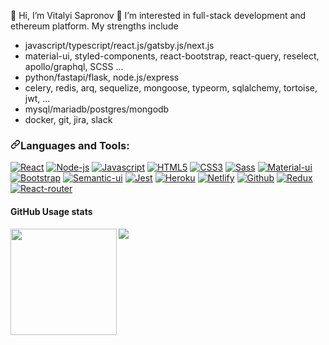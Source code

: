 👋 Hi, I’m Vitalyi Sapronov
👀 I’m interested in full-stack development and ethereum platform.
My strengths include
- javascript/typescript/react.js/gatsby.js/next.js
- material-ui, styled-components, react-bootstrap, react-query, reselect, apollo/graphql, SCSS ...
- python/fastapi/flask, node.js/express
- celery, redis, arq, sequelize, mongoose, typeorm, sqlalchemy, tortoise, jwt, ...
- mysql/mariadb/postgres/mongodb
- docker, git, jira, slack

<h3><a id="user-content-things-i-code-with" class="anchor" aria-hidden="true" href="#things-i-code-with"><svg class="octicon octicon-link" viewBox="0 0 16 16" version="1.1" width="16" height="16" aria-hidden="true"><path fill-rule="evenodd" d="M7.775 3.275a.75.75 0 001.06 1.06l1.25-1.25a2 2 0 112.83 2.83l-2.5 2.5a2 2 0 01-2.83 0 .75.75 0 00-1.06 1.06 3.5 3.5 0 004.95 0l2.5-2.5a3.5 3.5 0 00-4.95-4.95l-1.25 1.25zm-4.69 9.64a2 2 0 010-2.83l2.5-2.5a2 2 0 012.83 0 .75.75 0 001.06-1.06 3.5 3.5 0 00-4.95 0l-2.5 2.5a3.5 3.5 0 004.95 4.95l1.25-1.25a.75.75 0 00-1.06-1.06l-1.25 1.25a2 2 0 01-2.83 0z"></path></svg></a>Languages and Tools:</h3>

<p>
  <a
    target="_blank"
    rel="noopener noreferrer"
    href="https://camo.githubusercontent.com/e10320df09d2d95e5a1cc8f0ce1b52538db9d62eff2725f3a594995babae60c7/68747470733a2f2f696d672e736869656c64732e696f2f62616467652f52656163742d3230323332413f7374796c653d666c6174266c6f676f3d7265616374266c6f676f436f6c6f723d363144414642"
    ><img
      src="https://camo.githubusercontent.com/e10320df09d2d95e5a1cc8f0ce1b52538db9d62eff2725f3a594995babae60c7/68747470733a2f2f696d672e736869656c64732e696f2f62616467652f52656163742d3230323332413f7374796c653d666c6174266c6f676f3d7265616374266c6f676f436f6c6f723d363144414642"
      alt="React"
      data-canonical-src="https://img.shields.io/badge/React-20232A?style=flat&amp;logo=react&amp;logoColor=61DAFB"
      style="max-width: 100%"
  /></a>
     <a
    target="_blank"
    rel="noopener noreferrer"
    href="https://camo.githubusercontent.com/e94d5356dbffad915213783a815cfefb9fdf394b5e2f442732893fe0a6dccf26/68747470733a2f2f696d672e736869656c64732e696f2f62616467652f4e6f64652e6a732d3433383533443f7374796c653d666c6174266c6f676f3d6e6f64652e6a73266c6f676f436f6c6f723d7768697465"
    ><img
      src="https://camo.githubusercontent.com/e94d5356dbffad915213783a815cfefb9fdf394b5e2f442732893fe0a6dccf26/68747470733a2f2f696d672e736869656c64732e696f2f62616467652f4e6f64652e6a732d3433383533443f7374796c653d666c6174266c6f676f3d6e6f64652e6a73266c6f676f436f6c6f723d7768697465"
      alt="Node-js"
      data-canonical-src="https://img.shields.io/badge/Node.js-43853D?style=flat&amp;logo=node.js&amp;logoColor=white"
      style="max-width: 100%"
  /></a>
  <a
    target="_blank"
    rel="noopener noreferrer"
    href="https://camo.githubusercontent.com/0734b6e3e51fd74ee64632164fe978eeaa0fdc4c3bc8d05b7d47e03c4d8a3203/68747470733a2f2f696d672e736869656c64732e696f2f62616467652f4a6176615363726970742d4637444631453f7374796c653d666c6174266c6f676f3d6a617661736372697074266c6f676f436f6c6f723d626c61636b"
    ><img
      src="https://camo.githubusercontent.com/0734b6e3e51fd74ee64632164fe978eeaa0fdc4c3bc8d05b7d47e03c4d8a3203/68747470733a2f2f696d672e736869656c64732e696f2f62616467652f4a6176615363726970742d4637444631453f7374796c653d666c6174266c6f676f3d6a617661736372697074266c6f676f436f6c6f723d626c61636b"
      alt="Javascript"
      data-canonical-src="https://img.shields.io/badge/JavaScript-F7DF1E?style=flat&amp;logo=javascript&amp;logoColor=black"
      style="max-width: 100%"
  /></a>
  <a
    target="_blank"
    rel="noopener noreferrer"
    href="https://camo.githubusercontent.com/1552d2596cea2d6a701b5df74c7fecfd7e3af38daf3de396c40dee419139a266/68747470733a2f2f696d672e736869656c64732e696f2f62616467652f48544d4c352d4533344632363f7374796c653d666c6174266c6f676f3d68746d6c35266c6f676f436f6c6f723d7768697465"
    ><img
      src="https://camo.githubusercontent.com/1552d2596cea2d6a701b5df74c7fecfd7e3af38daf3de396c40dee419139a266/68747470733a2f2f696d672e736869656c64732e696f2f62616467652f48544d4c352d4533344632363f7374796c653d666c6174266c6f676f3d68746d6c35266c6f676f436f6c6f723d7768697465"
      alt="HTML5"
      data-canonical-src="https://img.shields.io/badge/HTML5-E34F26?style=flat&amp;logo=html5&amp;logoColor=white"
      style="max-width: 100%"
  /></a>
  <a
    target="_blank"
    rel="noopener noreferrer"
    href="https://camo.githubusercontent.com/aa89e8c48bfb66401e4886a979b805fd74e45f50540efe10a90c76c3d96e2488/68747470733a2f2f696d672e736869656c64732e696f2f62616467652f435353332d3135373242363f7374796c653d666c6174266c6f676f3d63737333266c6f676f436f6c6f723d7768697465"
    ><img
      src="https://camo.githubusercontent.com/aa89e8c48bfb66401e4886a979b805fd74e45f50540efe10a90c76c3d96e2488/68747470733a2f2f696d672e736869656c64732e696f2f62616467652f435353332d3135373242363f7374796c653d666c6174266c6f676f3d63737333266c6f676f436f6c6f723d7768697465"
      alt="CSS3"
      data-canonical-src="https://img.shields.io/badge/CSS3-1572B6?style=flat&amp;logo=css3&amp;logoColor=white"
      style="max-width: 100%"
  /></a>
  <a
    target="_blank"
    rel="noopener noreferrer"
    href="https://camo.githubusercontent.com/21104191b4f90ccf7e7b0f3c72e3b63d8150d86173f8c58787b4fc69b0603923/68747470733a2f2f696d672e736869656c64732e696f2f62616467652f536173732d4343363639393f7374796c653d666c6174266c6f676f3d73617373266c6f676f436f6c6f723d7768697465"
    ><img
      src="https://camo.githubusercontent.com/21104191b4f90ccf7e7b0f3c72e3b63d8150d86173f8c58787b4fc69b0603923/68747470733a2f2f696d672e736869656c64732e696f2f62616467652f536173732d4343363639393f7374796c653d666c6174266c6f676f3d73617373266c6f676f436f6c6f723d7768697465"
      alt="Sass"
      data-canonical-src="https://img.shields.io/badge/Sass-CC6699?style=flat&amp;logo=sass&amp;logoColor=white"
      style="max-width: 100%"
  /></a>
  <a
    target="_blank"
    rel="noopener noreferrer"
    href="https://camo.githubusercontent.com/c4f29e0115045c8cdf2394747cfb7de511337fbcba000dee673ca59e83a9d2be/68747470733a2f2f696d672e736869656c64732e696f2f62616467652f4d6174657269616c55492d3030383143423f7374796c653d666c6174266c6f676f3d6d6174657269616c2d7569266c6162656c436f6c6f723d303038314342266c6f676f436f6c6f723d7768697465"
    ><img
      src="https://camo.githubusercontent.com/c4f29e0115045c8cdf2394747cfb7de511337fbcba000dee673ca59e83a9d2be/68747470733a2f2f696d672e736869656c64732e696f2f62616467652f4d6174657269616c55492d3030383143423f7374796c653d666c6174266c6f676f3d6d6174657269616c2d7569266c6162656c436f6c6f723d303038314342266c6f676f436f6c6f723d7768697465"
      alt="Material-ui"
      data-canonical-src="https://img.shields.io/badge/MaterialUI-0081CB?style=flat&amp;logo=material-ui&amp;labelColor=0081CB&amp;logoColor=white"
      style="max-width: 100%"
  /></a>
  <a
    target="_blank"
    rel="noopener noreferrer"
    href="https://camo.githubusercontent.com/6d9a9f155da80c2704ffca47077c963b4f024b36d2040cae5eb2d8e5aa4e0dc7/68747470733a2f2f696d672e736869656c64732e696f2f62616467652f426f6f7473747261702d3536334437433f7374796c653d666c6174266c6f676f3d626f6f747374726170266c6162656c436f6c6f723d353633443743266c6f676f436f6c6f723d7768697465"
    ><img
      src="https://camo.githubusercontent.com/6d9a9f155da80c2704ffca47077c963b4f024b36d2040cae5eb2d8e5aa4e0dc7/68747470733a2f2f696d672e736869656c64732e696f2f62616467652f426f6f7473747261702d3536334437433f7374796c653d666c6174266c6f676f3d626f6f747374726170266c6162656c436f6c6f723d353633443743266c6f676f436f6c6f723d7768697465"
      alt="Bootstrap"
      data-canonical-src="https://img.shields.io/badge/Bootstrap-563D7C?style=flat&amp;logo=bootstrap&amp;labelColor=563D7C&amp;logoColor=white"
      style="max-width: 100%"
  /></a>
  <a
    target="_blank"
    rel="noopener noreferrer"
    href="https://camo.githubusercontent.com/1f167d0e224e16adf1e4548e8620e28b32b9f97b5635ed6e37495e3bc2640e30/68747470733a2f2f696d672e736869656c64732e696f2f62616467652f53656d616e746955492d3030434342433f7374796c653d666c6174"
    ><img
      src="https://camo.githubusercontent.com/1f167d0e224e16adf1e4548e8620e28b32b9f97b5635ed6e37495e3bc2640e30/68747470733a2f2f696d672e736869656c64732e696f2f62616467652f53656d616e746955492d3030434342433f7374796c653d666c6174"
      alt="Semantic-ui"
      data-canonical-src="https://img.shields.io/badge/SemantiUI-00CCBC?style=flat"
      style="max-width: 100%"
  /></a>
  <a
    target="_blank"
    rel="noopener noreferrer"
    href="https://camo.githubusercontent.com/12448c7a9ba65177e2a6440620b3beb0a04b0f5283835e3e184999dd3c20c8dc/68747470733a2f2f696d672e736869656c64732e696f2f62616467652f4a6573742d4332313332353f7374796c653d666c6174266c6f676f3d6a657374"
    ><img
      src="https://camo.githubusercontent.com/12448c7a9ba65177e2a6440620b3beb0a04b0f5283835e3e184999dd3c20c8dc/68747470733a2f2f696d672e736869656c64732e696f2f62616467652f4a6573742d4332313332353f7374796c653d666c6174266c6f676f3d6a657374"
      alt="Jest"
      data-canonical-src="https://img.shields.io/badge/Jest-C21325?style=flat&amp;logo=jest"
      style="max-width: 100%"
  /></a>
  <a
    target="_blank"
    rel="noopener noreferrer"
    href="https://camo.githubusercontent.com/983c3c179ded756667ba6a2411c1a66b0dcd5b8e2a308a379e784caf2fdd477e/68747470733a2f2f696d672e736869656c64732e696f2f62616467652f2d4865726f6b752d3433303039383f7374796c653d666c6174266c6f676f3d6865726f6b75"
    ><img
      src="https://camo.githubusercontent.com/983c3c179ded756667ba6a2411c1a66b0dcd5b8e2a308a379e784caf2fdd477e/68747470733a2f2f696d672e736869656c64732e696f2f62616467652f2d4865726f6b752d3433303039383f7374796c653d666c6174266c6f676f3d6865726f6b75"
      alt="Heroku"
      data-canonical-src="https://img.shields.io/badge/-Heroku-430098?style=flat&amp;logo=heroku"
      style="max-width: 100%"
  /></a>
  <a
    target="_blank"
    rel="noopener noreferrer"
    href="https://camo.githubusercontent.com/25bbdc5be2869278c78bb26e82cc65f29059699fc7b2e41bb7dc0b56828bb054/68747470733a2f2f696d672e736869656c64732e696f2f62616467652f2d4e65746c6966792d3030433742373f7374796c653d666c6174266c6f676f3d6e65746c696679266c6f676f436f6c6f723d7768697465"
    ><img
      src="https://camo.githubusercontent.com/25bbdc5be2869278c78bb26e82cc65f29059699fc7b2e41bb7dc0b56828bb054/68747470733a2f2f696d672e736869656c64732e696f2f62616467652f2d4e65746c6966792d3030433742373f7374796c653d666c6174266c6f676f3d6e65746c696679266c6f676f436f6c6f723d7768697465"
      alt="Netlify"
      data-canonical-src="https://img.shields.io/badge/-Netlify-00C7B7?style=flat&amp;logo=netlify&amp;logoColor=white"
      style="max-width: 100%"
  /></a>
  <a
    target="_blank"
    rel="noopener noreferrer"
    href="https://camo.githubusercontent.com/fb6586a64a7bf22f6595bc55e458aa6e1b43e1a2cf98a79ce090bfedc32cd737/68747470733a2f2f696d672e736869656c64732e696f2f62616467652f4769744875622d3130303030303f3d666c6174266c6f676f3d676974687562266c6f676f436f6c6f723d7768697465"
    ><img
      src="https://camo.githubusercontent.com/fb6586a64a7bf22f6595bc55e458aa6e1b43e1a2cf98a79ce090bfedc32cd737/68747470733a2f2f696d672e736869656c64732e696f2f62616467652f4769744875622d3130303030303f3d666c6174266c6f676f3d676974687562266c6f676f436f6c6f723d7768697465"
      alt="Github"
      data-canonical-src="https://img.shields.io/badge/GitHub-100000?=flat&amp;logo=github&amp;logoColor=white"
      style="max-width: 100%"
  /></a>
  <a
    target="_blank"
    rel="noopener noreferrer"
    href="https://camo.githubusercontent.com/71af087f3233041f5dcdcdf4ce1f5a39026cd9aa695b5f28aa509f603f6404e4/68747470733a2f2f696d672e736869656c64732e696f2f62616467652f52656475782d3539334438383f7374796c653d666c6174266c6f676f3d7265647578266c6f676f436f6c6f723d7768697465"
    ><img
      src="https://camo.githubusercontent.com/71af087f3233041f5dcdcdf4ce1f5a39026cd9aa695b5f28aa509f603f6404e4/68747470733a2f2f696d672e736869656c64732e696f2f62616467652f52656475782d3539334438383f7374796c653d666c6174266c6f676f3d7265647578266c6f676f436f6c6f723d7768697465"
      alt="Redux"
      data-canonical-src="https://img.shields.io/badge/Redux-593D88?style=flat&amp;logo=redux&amp;logoColor=white"
      style="max-width: 100%"
  /></a>
  <a
    target="_blank"
    rel="noopener noreferrer"
    href="https://camo.githubusercontent.com/ab492acda3600d641aa87a179c5cfa09875c198809045d835210a381edae87b9/68747470733a2f2f696d672e736869656c64732e696f2f62616467652f52656163745f526f757465722d4341343234353f7374796c653d666c6174266c6f676f3d72656163742d726f75746572266c6f676f436f6c6f723d7768697465"
    ><img
      src="https://camo.githubusercontent.com/ab492acda3600d641aa87a179c5cfa09875c198809045d835210a381edae87b9/68747470733a2f2f696d672e736869656c64732e696f2f62616467652f52656163745f526f757465722d4341343234353f7374796c653d666c6174266c6f676f3d72656163742d726f75746572266c6f676f436f6c6f723d7768697465"
      alt="React-router"
      data-canonical-src="https://img.shields.io/badge/React_Router-CA4245?style=flat&amp;logo=react-router&amp;logoColor=white"
      style="max-width: 100%"
  /></a>
</p>


<div>
  <h4> GitHub Usage stats</h4>
  <img height="170" align="left" src="https://github-readme-stats.vercel.app/api?username=sapronov1021&show_icons=true&theme=vue-dark&count_private=true" />
  <img src="https://github-readme-stats.vercel.app/api/top-langs/?username=sapronov1021&layout=compact&theme=vue-dark"" />
</div>
